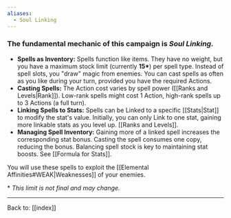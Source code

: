 ```yaml
---
aliases:
  - Soul Linking
---
```

### The fundamental mechanic of this campaign is *Soul Linking.*

* **Spells as Inventory:** Spells function like items. They have no weight, but you have a maximum stock limit (currently **15\***) per spell type. Instead of spell slots, you "draw" magic from enemies. You can cast spells as often as you like during your turn, provided you have the required Actions.
* **Casting Spells:** The Action cost varies by spell power ([[Ranks and Levels|Rank]]). Low-rank spells might cost 1 Action, high-rank spells up to 3 Actions (a full turn).
* **Linking Spells to Stats:** Spells can be Linked to a specific [[Stats|Stat]] to modify the stat's value. Initially, you can only Link to one stat, gaining more linkable stats as you level up. [[Ranks and Levels]].
* **Managing Spell Inventory:** Gaining more of a linked spell increases the corresponding stat bonus. Casting the spell consumes one copy, reducing the bonus. Balancing spell stock is key to maintaining stat boosts. See [[Formula for Stats]].

You will use these spells to exploit the [[Elemental Affinities#WEAK|Weaknesses]] of your enemies.

\* *This limit is not final and may change.*

---
Back to: [[index]]

